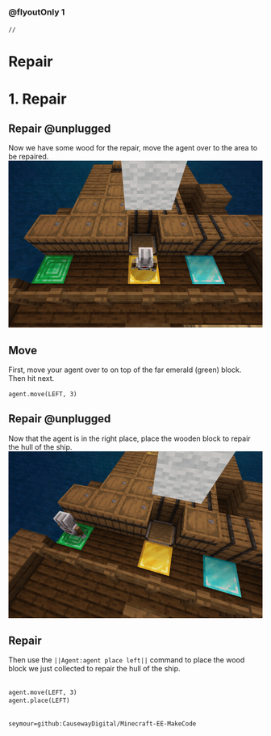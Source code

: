 

### @flyoutOnly 1

```template
// 
```

# Repair

# 1. Repair

## Repair @unplugged

Now we have some wood for the repair, move the agent over to the area to be repaired.      
![Agent repair](https://raw.githubusercontent.com/CausewayDigital/Minecraft-EE-MakeCode/main/tutorials/seymour-island/images/seymour_task_0_place_move.gif)

## Move
First, move your agent over to on top of the far emerald (green) block.   
Then hit next.      

```blocks
agent.move(LEFT, 3)

```

## Repair @unplugged
Now that the agent is in the right place, place the wooden block to repair the hull of the ship.
![Agent repair](https://raw.githubusercontent.com/CausewayDigital/Minecraft-EE-MakeCode/main/tutorials/seymour-island/images/seymour_task_0_place.gif)

## Repair
Then use the ``||Agent:agent place left||`` command to place the wood block we just collected
to repair the hull of the ship.

```blocks

agent.move(LEFT, 3)
agent.place(LEFT)


```


```package
seymour=github:CausewayDigital/Minecraft-EE-MakeCode
```
